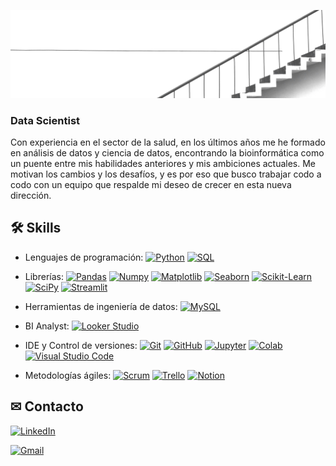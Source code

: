 ![img](stairs.jpg)

### Data Scientist
Con experiencia en el sector de la salud, en los últimos años me he formado en análisis de datos y ciencia de datos, encontrando la bioinformática como un puente entre mis habilidades anteriores y mis ambiciones actuales. Me motivan los cambios y los desafíos, y es por eso que busco trabajar codo a codo con un equipo que respalde mi deseo de crecer en esta nueva dirección.

## 🛠 Skills
- Lenguajes de programación: [![Python](https://img.shields.io/badge/Python-3776AB?style=for-the-badge&logo=python&logoColor=white)](https://www.python.org/) [![SQL](https://img.shields.io/badge/SQL-4479A1?style=for-the-badge&logo=sql&logoColor=white)](https://en.wikipedia.org/wiki/SQL)

- Librerías: [![Pandas](https://img.shields.io/badge/Pandas-150458?style=for-the-badge&logo=pandas&logoColor=white)](https://pandas.pydata.org/) [![Numpy](https://img.shields.io/badge/Numpy-013243?style=for-the-badge&logo=numpy&logoColor=white)](https://numpy.org/) [![Matplotlib](https://img.shields.io/badge/Matplotlib-11557c?style=for-the-badge&logo=matplotlib&logoColor=white)](https://matplotlib.org/) [![Seaborn](https://img.shields.io/badge/Seaborn-3776AB?style=for-the-badge&logo=seaborn&logoColor=white)](https://seaborn.pydata.org/) [![Scikit-Learn](https://img.shields.io/badge/Scikit--Learn-F7931E?style=for-the-badge&logo=scikit-learn&logoColor=white)](https://scikit-learn.org/) [![SciPy](https://img.shields.io/badge/SciPy-8CAAE6?style=for-the-badge&logo=scipy&logoColor=white)](https://scipy.org/) [![Streamlit](https://img.shields.io/badge/Streamlit-FF4B4B?style=for-the-badge&logo=streamlit&logoColor=white)](https://streamlit.io/)
  
- Herramientas de ingeniería de datos: [![MySQL](https://img.shields.io/badge/MySQL-4479A1?style=for-the-badge&logo=mysql&logoColor=white)](https://www.mysql.com/)

- BI Analyst: [![Looker Studio](https://img.shields.io/badge/Looker_Studio-4285F4?style=for-the-badge&logo=looker&logoColor=white)](https://lookerstudio.google.com/)

- IDE y Control de versiones: [![Git](https://img.shields.io/badge/Git-F05032?style=for-the-badge&logo=git&logoColor=white)](https://git-scm.com/) [![GitHub](https://img.shields.io/badge/GitHub-181717?style=for-the-badge&logo=github&logoColor=white)](https://github.com/) [![Jupyter](https://img.shields.io/badge/Jupyter-F37626?style=for-the-badge&logo=jupyter&logoColor=white)](https://jupyter.org/) [![Colab](https://img.shields.io/badge/Colab-F9AB00?style=for-the-badge&logo=google-colab&logoColor=white)](https://colab.research.google.com/) [![Visual Studio Code](https://img.shields.io/badge/Visual_Studio_Code-0078d7?style=for-the-badge&logo=visual-studio-code&logoColor=white)](https://code.visualstudio.com/)

- Metodologías ágiles: [![Scrum](https://img.shields.io/badge/Scrum-6DB33F?style=for-the-badge&logo=scrum&logoColor=white)](https://www.scrum.org/) [![Trello](https://img.shields.io/badge/Trello-0079BF?style=for-the-badge&logo=trello&logoColor=white)](https://trello.com/) [![Notion](https://img.shields.io/badge/Notion-000000?style=for-the-badge&logo=notion&logoColor=white)](https://www.notion.so/)

## ✉ Contacto

[![LinkedIn](https://img.shields.io/badge/LinkedIn-0077B5?style=for-the-badge&logo=linkedin&logoColor=white)](https://www.linkedin.com/in/lauridangut)

[![Gmail](https://img.shields.io/badge/Email-D14836?style=for-the-badge&logo=gmail&logoColor=white)](mailto:lauridangut@gmail.com)


